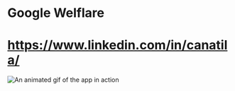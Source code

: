 # Google Welflare
# https://www.linkedin.com/in/canatila/

![An animated gif of the app in action](https://im2.ezgif.com/tmp/ezgif-2-5a831b2d4a41.gif)

[Provider]: https://www.linkedin.com/in/canatila/

